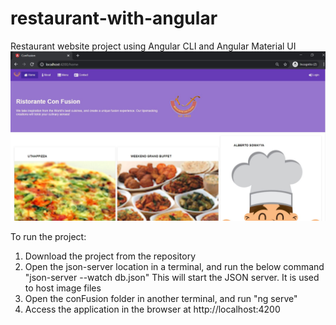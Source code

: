 # restaurant-with-angular
Restaurant website project using Angular CLI and Angular Material UI
![image](https://github.com/abhisheksat/restaurant-with-angular/blob/master/screenshot.JPG)

To run the project:
1. Download the project from the repository
2. Open the json-server location in a terminal, and run the below command
   "json-server --watch db.json"
   This will start the JSON server. It is used to host image files
3. Open the conFusion folder in another terminal, and run
   "ng serve"
4. Access the application in the browser at http://localhost:4200
